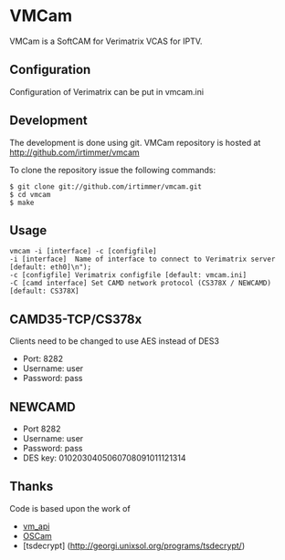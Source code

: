 # VMCam
VMCam is a SoftCAM for Verimatrix VCAS for IPTV.

## Configuration
Configuration of Verimatrix can be put in vmcam.ini

## Development
The development is done using git. VMCam repository is hosted
at http://github.com/irtimmer/vmcam

To clone the repository issue the following commands:

	$ git clone git://github.com/irtimmer/vmcam.git
	$ cd vmcam
	$ make
	
## Usage
	vmcam -i [interface] -c [configfile]
	-i [interface]	Name of interface to connect to Verimatrix server [default: eth0]\n");
	-c [configfile]	Verimatrix configfile [default: vmcam.ini]
	-C [camd interface] Set CAMD network protocol (CS378X / NEWCAMD) [default: CS378X]
	
## CAMD35-TCP/CS378x
Clients need to be changed to use AES instead of DES3
- Port: 8282
- Username: user
- Password: pass

## NEWCAMD
- Port 8282
- Username: user
- Password: pass
- DES key: 0102030405060708091011121314

## Thanks
Code is based upon the work of
- [vm_api](https://github.com/spdfrk1/vm_api)
- [OSCam](http://www.streamboard.tv/oscam/)
- [tsdecrypt] (http://georgi.unixsol.org/programs/tsdecrypt/)

